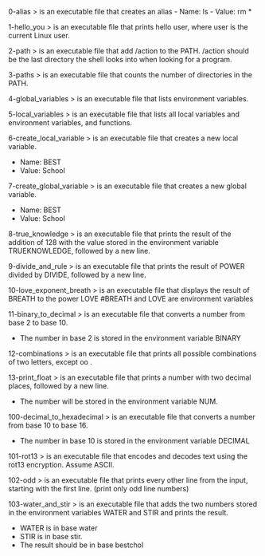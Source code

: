 0-alias > is an executable file that creates an alias - Name: ls - Value: rm *

1-hello_you > is an executable file that prints hello user, where user is the current Linux user.

2-path > is an executable file that add /action to the PATH. /action should be the last directory the shell looks into when looking for a program.

3-paths > is an executable file that counts the number of directories in the PATH.

4-global_variables > is an executable file that lists environment variables.

5-local_variables > is an executable file that lists all local variables and environment variables, and functions.

6-create_local_variable > is an executable file that creates a new local variable.
- Name: BEST
- Value: School

7-create_global_variable > is an executable file that creates a new global variable.
- Name: BEST
- Value: School

8-true_knowledge > is an executable file that prints the result of the addition of 128 with the value stored in the environment variable TRUEKNOWLEDGE, followed by a new line.

9-divide_and_rule > is an executable file that prints the result of POWER divided by DIVIDE, followed by a new line.

10-love_exponent_breath > is an executable file that displays the result of BREATH to the power LOVE
#BREATH and LOVE are environment variables

11-binary_to_decimal > is an executable file that converts a number from base 2 to base 10.
- The number in base 2 is stored in the environment variable BINARY

12-combinations > is an executable file that prints all possible combinations of two letters, except oo .

13-print_float > is an executable file that prints a number with two decimal places, followed by a new line.
- The number will be stored in the environment variable NUM.

100-decimal_to_hexadecimal > is an executable file that converts a number from base 10 to base 16.
- The number in base 10 is stored in the environment variable DECIMAL

101-rot13 > is an executable file that encodes and decodes text using the rot13 encryption. Assume ASCII.

102-odd > is an executable file that prints every other line from the input, starting with the first line. (print only odd line numbers)

103-water_and_stir > is an executable file that adds the two numbers stored in the environment variables WATER and STIR and prints the result.
- WATER is in base water
- STIR is in base stir.
- The result should be in base bestchol
